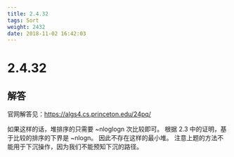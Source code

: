 ```yaml
---
title: 2.4.32
tags: Sort
weight: 2432
date: 2018-11-02 16:42:03
---
```


# 2.4.32


## 解答

官网解答见：https://algs4.cs.princeton.edu/24pq/

如果这样的话，堆排序的只需要 ~nloglogn 次比较即可。
根据 2.3 中的证明，基于比较的排序的下界是 ~nlogn。
因此不存在这样的最小堆。
注意上题的方法不能用于下沉操作，因为我们不能预知下沉的路径。

